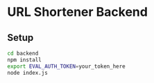# URL Shortener Backend

## Setup
```bash
cd backend
npm install
export EVAL_AUTH_TOKEN=your_token_here
node index.js
